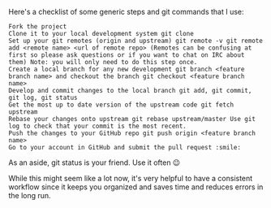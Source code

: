 Here's a checklist of some generic steps and git commands that I use:

    Fork the project
    Clone it to your local development system git clone
    Set up your git remotes (origin and upstream) git remote -v git remote add <remote name> <url of remote repo> (Remotes can be confusing at first so please ask questions or if you want to chat on IRC about them) Note: you will only need to do this step once.
    Create a local branch for any new development git branch <feature branch name> and checkout the branch git checkout <feature branch name>
    Develop and commit changes to the local branch git add, git commit, git log, git status
    Get the most up to date version of the upstream code git fetch upstream
    Rebase your changes onto upstream git rebase upstream/master Use git log to check that your commit is the most recent.
    Push the changes to your GitHub repo git push origin <feature branch name>
    Go to your account in GitHub and submit the pull request :smile:

As an aside, git status is your friend. Use it often :wink:

While this might seem like a lot now, it's very helpful to have a consistent workflow since it keeps you organized and saves time and reduces errors in the long run.